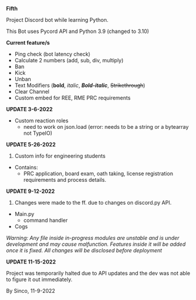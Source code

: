 **Fifth**

Project Discord bot while learning Python.

This Bot uses Pycord API and Python 3.9 (changed to  3.10)

**Current feature/s**
- Ping check (bot latency check)
- Calculate 2 numbers (add, sub, div, multiply) 
- Ban
- Kick
- Unban
- Text Modifiers (**bold**, *italic*, ***Bold-italic***, ~~Strikethrough~~)
- Clear Channel 
- Custom embed for REE, RME PRC requirements

**UPDATE 3-6-2022**
- Custom reaction roles 
  - need to work on json.load (error: needs to be a string or a bytearray not TypeIO)

**UPDATE 5-26-2022**
1. Custom info for engineering students 
  - Contains:
    - PRC application, board exam, oath taking, license registration requirements and process details. 

**UPDATE 9-12-2022** 
1. Changes were made to the ff. due to changes on discord.py API.
  - Main.py 
    - command handler
  - Cogs

*Warning: Any file inside in-progress modules are unstable and is under development and may cause malfunction. Features inside it will be added once it is fixed. All changes will be disclosed before deployment* 

**UPDATE 11-15-2022**

Project was temporarily halted due to API updates and the dev was not able to figure it out immediately. 
 
By Sinco, 11-9-2022 
